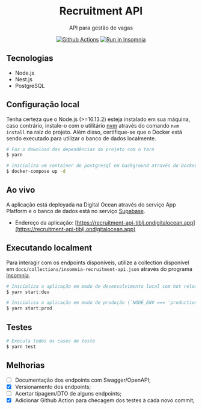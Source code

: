 <!-- markdownlint-disable MD033 MD041 -->
<p align="center">
  <h1 align="center">Recruitment API</h1>
  <p align="center">API para gestão de vagas</p>
  <p align="center">
    <a href="https://github.com/mathcale/recruitment-api/actions/workflows/tests.yml"><img src="https://github.com/mathcale/recruitment-api/actions/workflows/tests.yml/badge.svg" alt="Github Actions"></a>
    <a href="https://insomnia.rest/run/?label=Recruitment%20API&uri=https%3A%2F%2Fraw.githubusercontent.com%2Fmathcale%2Frecruitment-api%2Fmain%2Fdocs%2Fcollections%2Finsomnia-recruitment-api.json" target="_blank"><img src="https://insomnia.rest/images/run.svg" alt="Run in Insomnia"></a>
  </p>
</p>

## Tecnologias

- Node.js
- Nest.js
- PostgreSQL

## Configuração local

Tenha certeza que o Node.js (>=16.13.2) esteja instalado em sua máquina, caso contrário, instale-o com o utilitário [nvm](https://github.com/nvm-sh/nvm) através do comando `nvm install` na raíz do projeto. Além disso, certifique-se que o Docker está sendo executado para utilizar o banco de dados localmente.

```bash
# Faz o download das dependências do projeto com o Yarn
$ yarn

# Inicializa um container do postgresql em background através do Docker Compose
$ docker-compose up -d
```

## Ao vivo

A aplicação está deployada na Digital Ocean através do serviço App Platform e o banco de dados está no serviço [Supabase](https://supabase.io/).

- Endereço da aplicação: [https://recruitment-api-tiblj.ondigitalocean.app](https://recruitment-api-tiblj.ondigitalocean.app)

## Executando localment

Para interagir com os endpoints disponíveis, utilize a collection disponível em `docs/collections/insomnia-recruitment-api.json` através do programa [Insomnia](https://insomnia.rest/products/insomnia).

```bash
# Inicializa a aplicação em modo de desenvolvimento local com hot reload
$ yarn start:dev

# Inicializa a aplicação em modo de produção (`NODE_ENV === 'production'`)
$ yarn start:prod
```

## Testes

```bash
# Executa todos os casos de teste
$ yarn test
```

## Melhorias

- [ ] Documentação dos endpoints com Swagger/OpenAPI;
- [x] Versionamento dos endpoints;
- [ ] Acertar tipagem/DTO de alguns endpoints;
- [x] Adicionar Github Action para checagem dos testes à cada novo commit;

